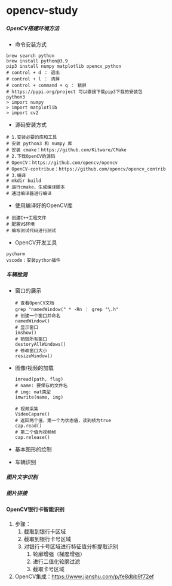 # opencv-study
##### OpenCV搭建环境方法

- 命令安装方式

```shell
brew search python
brew install python@3.9
pip3 install numpy matplotlib opencv_python
# control + d ： 退出
# control + l ： 清屏
# control + command + q ： 锁屏
# https://pypi.org/project 可以直接下载pip3下载的安装包
python3 
> import numpy
> import matplotlib
> import cv2
```

- 源码安装方式

```shell
# 1.安装必要的库和工具
# 安装 python3 和 numpy 库
# 安装 cmake：https://github.com/Kitware/CMake
# 2.下载OpenCV的源码 
# OpenCV：https://github.com/opencv/opencv
# OpenCV-contribue：https://github.com/opencv/opencv_contrib
# 3.编译
# mkdir build
# 运行cmake，生成编译脚本
# 通过编译器进行编译
```

- 使用编译好的OpenCV库

```shell
# 创建C++工程文件
# 配置VS环境
# 编写测试代码进行测试
```

- OpenCV开发工具

```
pycharm
vscode：安装python插件
```

##### 车辆检测

- 窗口的展示

  ```shell
  # 查看OpenCV文档
  grep "namedWindow(" * -Rn ｜ grep "\.h"
  # 创建一个窗口并命名
  namedWindow()
  # 显示窗口
  imshow()
  # 销毁所有窗口
  destoryAllWindows()
  # 修改窗口大小
  resizeWindow()
  ```
  
- 图像/视频的加载

  ```shell
  imread(path, flag)
  # name: 要保存的文件名
  # img: mat类型
  imwrite(name, img)
  
  # 视频采集
  VideoCapure()
  # 返回两个值，第一个为状态值，读到帧为true
  cap.read()
  # 第二个值为视频帧
  cap.release()
  ```

- 基本图形的绘制

- 车辆识别

##### 图片文字识别

##### 图片拼接



#### OpenCV银行卡智能识别

1. 步骤：
   1. 截取到银行卡区域
   2. 截取到银行卡号区域
   3. 对银行卡号区域进行特征值分析提取识别
      1. 轮廓增强（梯度增强）
      2. 进行二值化轮廓过滤
      3. 截取卡号区域
2. OpenCV集成：https://www.jianshu.com/p/fe8dbb9f72ef
